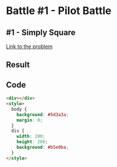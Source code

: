 # Battle #1 - Pilot Battle

## #1 - Simply Square

[Link to the problem](https://cssbattle.dev/play/1)

## Result

## Code

```html
<div></div>
<style>
  body {
    background: #5d3a3a;
    margin: 0;
  }
  div {
    width: 200;
    height: 200;
    background: #b5e0ba;
  }
</style>
```
